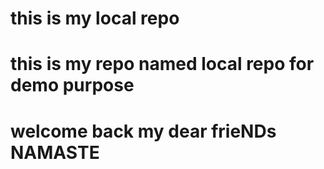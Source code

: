 # this is my local repo 
# this is my repo named local repo for demo purpose
# welcome back my dear frieNDs NAMASTE
